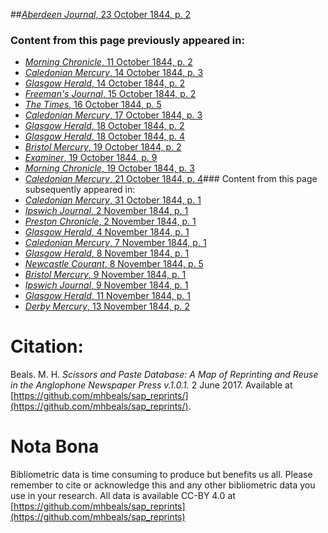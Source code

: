 ##[*Aberdeen Journal*, 23 October 1844, p. 2](https://mhbeals.github.io/sap_html/Aberdeen-Journal/Aberdeen-Journal-23-October-1844-p-2)

### Content from this page previously appeared in:
+ [*Morning Chronicle*, 11 October 1844, p. 2](https://mhbeals.github.io/sap_html/Morning-Chronicle/Morning-Chronicle-11-October-1844-p-2)
+ [*Caledonian Mercury*, 14 October 1844, p. 3](https://mhbeals.github.io/sap_html/Caledonian-Mercury/Caledonian-Mercury-14-October-1844-p-3)
+ [*Glasgow Herald*, 14 October 1844, p. 2](https://mhbeals.github.io/sap_html/Glasgow-Herald/Glasgow-Herald-14-October-1844-p-2)
+ [*Freeman's Journal*, 15 October 1844, p. 2](https://mhbeals.github.io/sap_html/Freeman's-Journal/Freeman's-Journal-15-October-1844-p-2)
+ [*The Times*, 16 October 1844, p. 5](https://mhbeals.github.io/sap_html/The-Times/The-Times-16-October-1844-p-5)
+ [*Caledonian Mercury*, 17 October 1844, p. 3](https://mhbeals.github.io/sap_html/Caledonian-Mercury/Caledonian-Mercury-17-October-1844-p-3)
+ [*Glasgow Herald*, 18 October 1844, p. 2](https://mhbeals.github.io/sap_html/Glasgow-Herald/Glasgow-Herald-18-October-1844-p-2)
+ [*Glasgow Herald*, 18 October 1844, p. 4](https://mhbeals.github.io/sap_html/Glasgow-Herald/Glasgow-Herald-18-October-1844-p-4)
+ [*Bristol Mercury*, 19 October 1844, p. 2](https://mhbeals.github.io/sap_html/Bristol-Mercury/Bristol-Mercury-19-October-1844-p-2)
+ [*Examiner*, 19 October 1844, p. 9](https://mhbeals.github.io/sap_html/Examiner/Examiner-19-October-1844-p-9)
+ [*Morning Chronicle*, 19 October 1844, p. 3](https://mhbeals.github.io/sap_html/Morning-Chronicle/Morning-Chronicle-19-October-1844-p-3)
+ [*Caledonian Mercury*, 21 October 1844, p. 4](https://mhbeals.github.io/sap_html/Caledonian-Mercury/Caledonian-Mercury-21-October-1844-p-4)### Content from this page subsequently appeared in:
+ [*Caledonian Mercury*, 31 October 1844, p. 1](https://mhbeals.github.io/sap_html/Caledonian-Mercury/Caledonian-Mercury-31-October-1844-p-1)
+ [*Ipswich Journal*, 2 November 1844, p. 1](https://mhbeals.github.io/sap_html/Ipswich-Journal/Ipswich-Journal-2-November-1844-p-1)
+ [*Preston Chronicle*, 2 November 1844, p. 1](https://mhbeals.github.io/sap_html/Preston-Chronicle/Preston-Chronicle-2-November-1844-p-1)
+ [*Glasgow Herald*, 4 November 1844, p. 1](https://mhbeals.github.io/sap_html/Glasgow-Herald/Glasgow-Herald-4-November-1844-p-1)
+ [*Caledonian Mercury*, 7 November 1844, p. 1](https://mhbeals.github.io/sap_html/Caledonian-Mercury/Caledonian-Mercury-7-November-1844-p-1)
+ [*Glasgow Herald*, 8 November 1844, p. 1](https://mhbeals.github.io/sap_html/Glasgow-Herald/Glasgow-Herald-8-November-1844-p-1)
+ [*Newcastle Courant*, 8 November 1844, p. 5](https://mhbeals.github.io/sap_html/Newcastle-Courant/Newcastle-Courant-8-November-1844-p-5)
+ [*Bristol Mercury*, 9 November 1844, p. 1](https://mhbeals.github.io/sap_html/Bristol-Mercury/Bristol-Mercury-9-November-1844-p-1)
+ [*Ipswich Journal*, 9 November 1844, p. 1](https://mhbeals.github.io/sap_html/Ipswich-Journal/Ipswich-Journal-9-November-1844-p-1)
+ [*Glasgow Herald*, 11 November 1844, p. 1](https://mhbeals.github.io/sap_html/Glasgow-Herald/Glasgow-Herald-11-November-1844-p-1)
+ [*Derby Mercury*, 13 November 1844, p. 2](https://mhbeals.github.io/sap_html/Derby-Mercury/Derby-Mercury-13-November-1844-p-2)
                    
# Citation: 

Beals. M. H. *Scissors and Paste Database: A Map of Reprinting and Reuse in the Anglophone Newspaper Press v.1.0.1.* 2 June 2017. Available at [https://github.com/mhbeals/sap_reprints/](https://github.com/mhbeals/sap_reprints/). 
                    
# Nota Bona

Bibliometric data is time consuming to produce but benefits us all. Please remember to cite or acknowledge this and any other bibliometric data you use in your research. All data is available CC-BY 4.0 at [https://github.com/mhbeals/sap_reprints](https://github.com/mhbeals/sap_reprints)